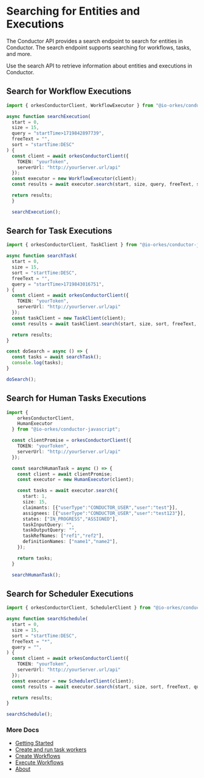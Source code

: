 # Searching for Entities and Executions

The Conductor API provides a search endpoint to search for entities in Conductor. The search endpoint supports searching for workflows, tasks, and more.

Use the search API to retrieve information about entities and executions in Conductor.

## Search for Workflow Executions

```typescript
import { orkesConductorClient, WorkflowExecutor } from "@io-orkes/conductor-javascript";

async function searchExecution(
  start = 0,
  size = 15,
  query = "startTime>1719842897739",
  freeText = "",
  sort = "startTime:DESC"
) {
  const client = await orkesConductorClient({
    TOKEN: "yourToken",
    serverUrl: "http://yourServer.url/api"
  });
  const executor = new WorkflowExecutor(client);
  const results = await executor.search(start, size, query, freeText, sort );

  return results;
  }

  searchExecution();
```

## Search for Task Executions

```typescript
import { orkesConductorClient, TaskClient } from "@io-orkes/conductor-javascript";

async function searchTask(
  start = 0,
  size = 15,
  sort = "startTime:DESC",
  freeText = "",
  query = "startTime>1719843016751",
) {
  const client = await orkesConductorClient({
    TOKEN: "yourToken",
    serverUrl: "http://yourServer.url/api"
  });
  const taskClient = new TaskClient(client);
  const results = await taskClient.search(start, size, sort, freeText, query);

  return results;
}

const doSearch = async () => {
  const tasks = await searchTask();
  console.log(tasks);
}

doSearch();
```

## Search for Human Tasks Executions

```typescript
import {
    orkesConductorClient,
    HumanExecutor
  } from "@io-orkes/conductor-javascript";

  const clientPromise = orkesConductorClient({
    TOKEN: "yourToken",
    serverUrl: "http://yourServer.url/api"
  });

  const searchHumanTask = async () => {
    const client = await clientPromise;
    const executor = new HumanExecutor(client);

    const tasks = await executor.search({
      start: 1,
      size: 15,
      claimants: [{"userType":"CONDUCTOR_USER","user":"test"}],
      assignees: [{"userType":"CONDUCTOR_USER","user":"test123"}],
      states: ["IN_PROGRESS","ASSIGNED"],
      taskInputQuery: "",
      taskOutputQuery: "",
      taskRefNames: ["ref1","ref2"],
      definitionNames: ["name1","name2"],
    });

    return tasks;
  }

  searchHumanTask();
```

## Search for Scheduler Executions

```typescript
import { orkesConductorClient, SchedulerClient } from "@io-orkes/conductor-javascript";

async function searchSchedule(
  start = 0,
  size = 15,
  sort = "startTime:DESC",
  freeText = "*",
  query = "",
) {
  const client = await orkesConductorClient({
    TOKEN: "yourToken",
    serverUrl: "http://yourServer.url/api"
  });
  const executor = new SchedulerClient(client);
  const results = await executor.search(start, size, sort, freeText, query);

  return results;
}

searchSchedule();
```

### More Docs

* [Getting Started](docs/getting-started.md)
* [Create and run task workers](docs/workers.md)
* [Create Workflows](docs/create.md)
* [Execute Workflows](docs/execute.md)
* [About](docs/about.md)

